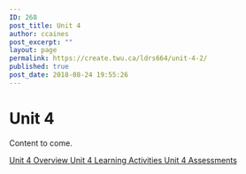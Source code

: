 ```yaml
---
ID: 268
post_title: Unit 4
author: ccaines
post_excerpt: ""
layout: page
permalink: https://create.twu.ca/ldrs664/unit-4-2/
published: true
post_date: 2018-08-24 19:55:26
---
```

<!--themify_builder_static--><h1>Unit 4<br/></h1>
 <p>Content to come.</p> 
 <a href="https://create.twu.ca/ldrs664/unit-4/"> Unit 4 Overview </a> <a href="https://create.twu.ca/ldrs664/unit-4-learning-activities/"> Unit 4 Learning Activities </a> <a href="https://create.twu.ca/ldrs664/unit-4-assessment/"> Unit 4 Assessments </a><!--/themify_builder_static-->